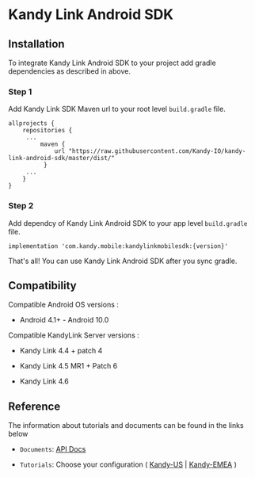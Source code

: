 # Kandy Link Android SDK

## Installation
To integrate Kandy Link Android SDK to your project add gradle dependencies as described in above.

### Step 1
Add Kandy Link SDK Maven url to your root level `build.gradle` file.

```
allprojects {
   	repositories {
   	 ...
      	 maven {
       	     url "https://raw.githubusercontent.com/Kandy-IO/kandy-link-android-sdk/master/dist/"
      	  }
   	 ...
  	}
}
```

### Step 2
Add dependcy of Kandy Link Android SDK to your app level `build.gradle` file.

```
implementation 'com.kandy.mobile:kandylinkmobilesdk:{version}'
```

That's all! You can use Kandy Link Android SDK after you sync gradle.

## Compatibility
Compatible Android OS versions :

* Android 4.1+ - Android 10.0

Compatible KandyLink Server versions :

* Kandy Link 4.4 + patch 4

* Kandy Link 4.5 MR1 + Patch 6

* Kandy Link 4.6

## Reference

The information about tutorials and documents can be found in the links below

* `Documents`: [API Docs](https://kandy-io.github.io/kandy-link-android-sdk/docs)

* `Tutorials`: Choose your configuration ( [Kandy-US](https://kandy-io.github.io/kandy-link-android-sdk/tutorials/?SUBSCRIPTIONFQDN=spidr-ucc.genband.com&WEBSOCKETFQDN=spidr-ucc.genband.com&ICESERVER1=turns:turn-ucc-1.genband.com:443?transport=tcp&ICESERVER2=turns:turn-ucc-2.genband.com:443?transport=tcp) | [Kandy-EMEA](https://kandy-io.github.io/kandy-link-android-sdk/tutorials/?SUBSCRIPTIONFQDN=spidr-em.genband.com&WEBSOCKETFQDN=spidr-em.genband.com&ICESERVER1=turns:turn-em-1.genband.com:443?transport=tcp&ICESERVER2=turns:turn-em-2.genband.com:443?transport=tcp) )
